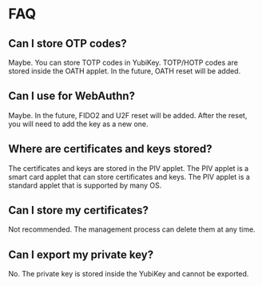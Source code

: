 # FAQ

## Can I store OTP codes?

Maybe. You can store TOTP codes in YubiKey. TOTP/HOTP codes are stored inside the OATH applet. In the future, OATH reset will be added.

## Can I use for WebAuthn?

Maybe. In the future, FIDO2 and U2F reset will be added. After the reset, you will need to add the key as a new one.

## Where are certificates and keys stored?

The certificates and keys are stored in the PIV applet. The PIV applet is a smart card applet that can store certificates and keys. The PIV applet is a standard applet that is supported by many OS.

## Can I store my certificates?

Not recommended. The management process can delete them at any time.

## Can I export my private key?

No. The private key is stored inside the YubiKey and cannot be exported.
